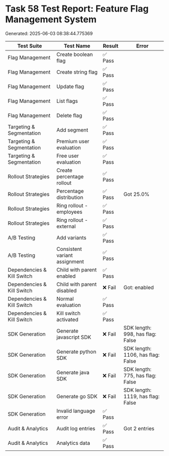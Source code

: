 # Task 58 Test Report: Feature Flag Management System

Generated: 2025-06-03 08:38:44.775369

| Test Suite | Test Name | Result | Error |
|------------|-----------|--------|-------|
| Flag Management | Create boolean flag | ✅ Pass |  |
| Flag Management | Create string flag | ✅ Pass |  |
| Flag Management | Update flag | ✅ Pass |  |
| Flag Management | List flags | ✅ Pass |  |
| Flag Management | Delete flag | ✅ Pass |  |
| Targeting & Segmentation | Add segment | ✅ Pass |  |
| Targeting & Segmentation | Premium user evaluation | ✅ Pass |  |
| Targeting & Segmentation | Free user evaluation | ✅ Pass |  |
| Rollout Strategies | Create percentage rollout | ✅ Pass |  |
| Rollout Strategies | Percentage distribution | ✅ Pass | Got 25.0% |
| Rollout Strategies | Ring rollout - employees | ✅ Pass |  |
| Rollout Strategies | Ring rollout - external | ✅ Pass |  |
| A/B Testing | Add variants | ✅ Pass |  |
| A/B Testing | Consistent variant assignment | ✅ Pass |  |
| Dependencies & Kill Switch | Child with parent enabled | ✅ Pass |  |
| Dependencies & Kill Switch | Child with parent disabled | ❌ Fail | Got: enabled |
| Dependencies & Kill Switch | Normal evaluation | ✅ Pass |  |
| Dependencies & Kill Switch | Kill switch activated | ✅ Pass |  |
| SDK Generation | Generate javascript SDK | ❌ Fail | SDK length: 998, has flag: False |
| SDK Generation | Generate python SDK | ❌ Fail | SDK length: 1106, has flag: False |
| SDK Generation | Generate java SDK | ❌ Fail | SDK length: 775, has flag: False |
| SDK Generation | Generate go SDK | ❌ Fail | SDK length: 1119, has flag: False |
| SDK Generation | Invalid language error | ✅ Pass |  |
| Audit & Analytics | Audit log entries | ✅ Pass | Got 2 entries |
| Audit & Analytics | Analytics data | ✅ Pass |  |

